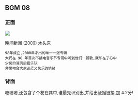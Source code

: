 ## BGM 08

### 正面

![][image-1]

晚间新闻 (2000) 木头床

	98年成立,2000年才出的唯一一张专辑
	大妈在 98 年首次不插电音乐节专辑中听到他们一首歌,就印在了心中
	少见的清冽后摇乐队
	非常吻合大家迷茫又快乐的情绪

### 背面

嗯嗯嗯,还包含了个梗在其中,谁最先识别出,并给出证据链接,加 4.2分!

[image-1]:	http://img.xiami.net/images/album/img66/56766/311290_2.jpg